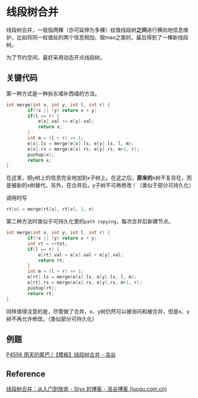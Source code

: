 # 线段树合并

线段树合并，一般指两棵（亦可延伸为多棵）权值线段树**之间**进行横向地信息维护，比如将同一权值处的两个信息相加、取max之类的，最后得到了一棵新线段树。

为了节约空间，最好采用动态开点线段树。

## 关键代码

第一种方式是一种拆东墙补西墙的方法。

```cpp
int merge(int x, int y, int l, int r) {
		if(!x || !y) return x + y;
		if(l == r) {
			e[x].val += e[y].val;
			return x;
		}
		int m = (l + r) >> 1;
		e[x].ls = merge(e[x].ls, e[y].ls, l, m);
		e[x].rs = merge(e[x].rs, e[y].rs, m+1, r);
		pushup(x);
		return x;
}
```

在这里，把y树上的信息完全地加到x子树上。在这之后，**原来的**x树不复存在，而是被新的x树替代。另外，在合并后，y子树不可再修改！（类似于部分可持久化）

调用时写

```cpp
rt[u] = merge(rt[u], rt[v], 1, n)
```

第二种方法时类似于可持久化里的`path copying`，每次合并后新建节点。

```cpp
int merge(int x, int y, int l, int r) {
		if(!x || !y) return x + y;
   		int rt = ++tot;
		if(l == r) {
			e[rt].val = e[x].val + e[y].val;
			return rt;
		}
		int m = (l + r) >> 1;
		e[rt].ls = merge(e[x].ls, e[y].ls, l, m);
		e[rt].rs = merge(e[x].rs, e[y].rs, m+1, r);
		pushup(rt);
		return rt;
}
```

同样值得注意的是，尽管做了合并，x、y树仍然可以被询问和被合并，但是x、y树不再允许修改。（类似部分可持久化）

## 例题

[P4556 雨天的尾巴 /【模板】线段树合并 - 洛谷](https://www.luogu.com.cn/problem/P4556)

## Reference

[线段树合并：从入门到放弃 - Styx 的博客 - 洛谷博客 (luogu.com.cn)](https://www.luogu.com.cn/blog/styx-ferryman/xian-duan-shu-ge-bing-zong-ru-men-dao-fang-qi)

